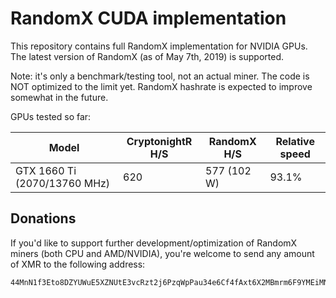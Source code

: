 # RandomX CUDA implementation

This repository contains full RandomX implementation for NVIDIA GPUs. The latest version of RandomX (as of May 7th, 2019) is supported.

Note: it's only a benchmark/testing tool, not an actual miner. The code is NOT optimized to the limit yet. RandomX hashrate is expected to improve somewhat in the future.

GPUs tested so far:

Model|CryptonightR H/S|RandomX H/S|Relative speed
-----|---------------|-----------|--------------
GTX 1660 Ti (2070/13760 MHz)|620|577 (102 W)|93.1%

## Donations

If you'd like to support further development/optimization of RandomX miners (both CPU and AMD/NVIDIA), you're welcome to send any amount of XMR to the following address:

```
44MnN1f3Eto8DZYUWuE5XZNUtE3vcRzt2j6PzqWpPau34e6Cf4fAxt6X2MBmrm6F9YMEiMNjN6W4Shn4pLcfNAja621jwyg
```

